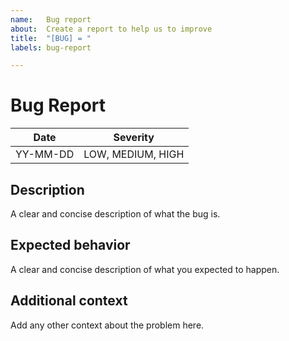 ```yaml
---
name:   Bug report
about:  Create a report to help us to improve
title:  "[BUG] = "
labels: bug-report

---
```


# Bug Report

|    Date    |       Severity      |
| ---------- | ------------------- |
|  YY-MM-DD  |  LOW, MEDIUM, HIGH  |

## Description
A clear and concise description of what the bug is.

## Expected behavior
A clear and concise description of what you expected to happen.

## Additional context
Add any other context about the problem here.
